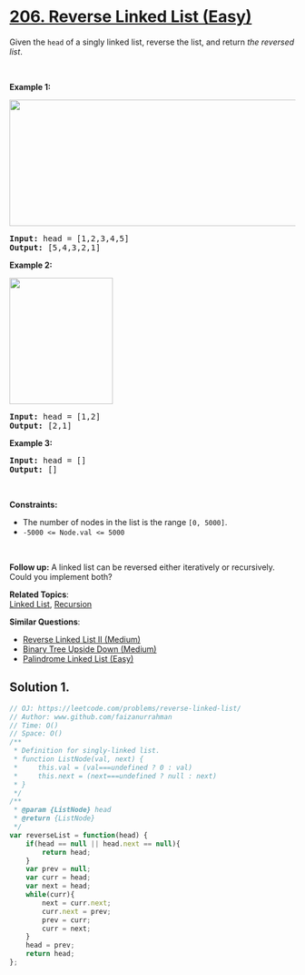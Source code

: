 # [206. Reverse Linked List (Easy)](https://leetcode.com/problems/reverse-linked-list/)

<p>Given the <code>head</code> of a singly linked list, reverse the list, <bvtag class="memorize_new_word bv_leetcode_com bv_browserName_google_chrome  burning_vocabulary  _id_1625809030584">and</bvtag> return <em>the reversed list</em>.</p>

<p>&nbsp;</p>
<p><strong>Example 1:</strong></p>
<img alt="" src="https://assets.leetcode.com/uploads/2021/02/19/rev1ex1.jpg" style="width: 542px; height: 222px;">
<pre><strong>Input:</strong> head = [1,2,3,4,5]
<strong>Output:</strong> [5,4,3,2,1]
</pre>

<p><strong>Example 2:</strong></p>
<img alt="" src="https://assets.leetcode.com/uploads/2021/02/19/rev1ex2.jpg" style="width: 182px; height: 222px;">
<pre><strong>Input:</strong> head = [1,2]
<strong>Output:</strong> [2,1]
</pre>

<p><strong>Example 3:</strong></p>

<pre><strong>Input:</strong> head = []
<strong>Output:</strong> []
</pre>

<p>&nbsp;</p>
<p><strong>Constraints:</strong></p>

<ul>
	<li>The <bvtag class="memorize_new_word bv_leetcode_com bv_browserName_google_chrome  burning_vocabulary  _id_1623334801427">number</bvtag> of nodes in the list is the range <code>[0, 5000]</code>.</li>
	<li><code>-5000 &lt;= Node.val &lt;= 5000</code></li>
</ul>

<p>&nbsp;</p>
<p><strong>Follow up:</strong> A linked list can be reversed either iteratively or recursively. Could you implement both?</p>


**Related Topics**:  
[Linked List](https://leetcode.com/tag/linked-list/), [Recursion](https://leetcode.com/tag/recursion/)

**Similar Questions**:
* [Reverse Linked List II (Medium)](https://leetcode.com/problems/reverse-linked-list-ii/)
* [Binary Tree Upside Down (Medium)](https://leetcode.com/problems/binary-tree-upside-down/)
* [Palindrome Linked List (Easy)](https://leetcode.com/problems/palindrome-linked-list/)

## Solution 1.

```js
// OJ: https://leetcode.com/problems/reverse-linked-list/
// Author: www.github.com/faizanurrahman
// Time: O()
// Space: O()
/**
 * Definition for singly-linked list.
 * function ListNode(val, next) {
 *     this.val = (val===undefined ? 0 : val)
 *     this.next = (next===undefined ? null : next)
 * }
 */
/**
 * @param {ListNode} head
 * @return {ListNode}
 */
var reverseList = function(head) {
    if(head == null || head.next == null){
        return head;
    }
    var prev = null;
    var curr = head;
    var next = head;
    while(curr){
        next = curr.next;
        curr.next = prev;
        prev = curr;
        curr = next;
    }
    head = prev;
    return head;
};

```